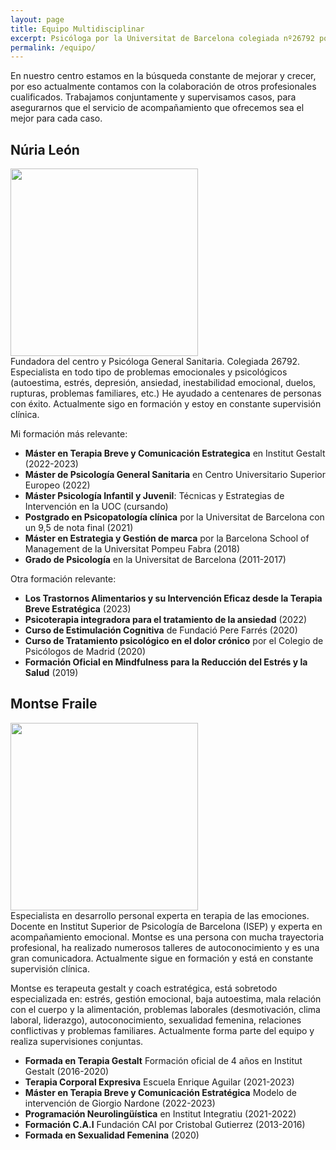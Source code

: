 ```yaml
---
layout: page
title: Equipo Multidisciplinar
excerpt: Psicóloga por la Universitat de Barcelona colegiada nº26792 por el Col·legi Oficial de Psicòlegs de Catalunya. Ayudo a muchas personas en situaciones complejas (vivencia de duelos, separaciones, problemas de autoestima, enfermedades o diagnósticos clínicos, dolor crónico, pérdida de empleo, embarazo, aborto, agresividad, problemas familiares, relaciones amorosas difíciles, toma de decisiones importantes, ansiedad, depresión, trastornos…). Soy especialista en psicoterapia para adultos y jóvenes.
permalink: /equipo/
---
```


En nuestro centro estamos en la búsqueda constante de mejorar y crecer, por eso actualmente contamos con la colaboración de otros profesionales cualificados. Trabajamos conjuntamente y supervisamos casos, para asegurarnos que el servicio de acompañamiento que ofrecemos sea el mejor para cada caso.



## Núria León

<div class="columnas-2">
<img src="{{site.baseurl}}/images/nuria_foto_equipo1.jpg" width="300" />
<div class="content" markdown="1">
Fundadora del centro y Psicóloga General Sanitaria. Colegiada 26792. Especialista en todo tipo de problemas emocionales y psicológicos (autoestima, estrés, depresión, ansiedad, inestabilidad emocional, duelos, rupturas, problemas familiares, etc.) He ayudado a centenares de personas con éxito. Actualmente sigo en formación y estoy en constante supervisión clínica. 

Mi formación más relevante:
- **Máster en Terapia Breve y Comunicación Estrategica** en Institut Gestalt (2022-2023)
- **Máster de Psicología General Sanitaria** en Centro Universitario Superior Europeo (2022)
- **Máster Psicología Infantil y Juvenil**: Técnicas y Estrategias de Intervención en la UOC (cursando)
- **Postgrado en Psicopatología clínica** por la Universitat de Barcelona con un 9,5 de nota final (2021)
- **Máster en Estrategia y Gestión de marca** por la Barcelona School of Management de la Universitat Pompeu Fabra (2018)
- **Grado de Psicología** en la Universitat de Barcelona (2011-2017)

 Otra formación relevante:

- **Los Trastornos Alimentarios y su Intervención Eficaz desde la Terapia Breve Estratégica** (2023)
- **Psicoterapia integradora para el tratamiento de la ansiedad** (2022)
- **Curso de Estimulación Cognitiva** de Fundació Pere Farrés (2020)
- **Curso de Tratamiento psicológico en el dolor crónico** por el Colegio de Psicólogos de Madrid (2020)
- **Formación Oficial en Mindfulness para la Reducción del Estrés y la Salud** (2019)

</div>
</div>

## Montse Fraile

<div class="columnas-2">
<img src="{{site.baseurl}}/images/932A6013 (1).JPG" width="300" />
<div class="content" markdown="1">
Especialista en desarrollo personal experta en terapia de las emociones. Docente en Institut Superior de Psicología de Barcelona (ISEP) y experta en acompañamiento emocional. Montse es una persona con mucha trayectoria profesional, ha realizado numerosos talleres de autoconocimiento y es una gran comunicadora. Actualmente sigue en formación y está en constante supervisión clínica.

Montse es terapeuta gestalt y coach estratégica, está sobretodo especializada en: estrés, gestión emocional, baja autoestima, mala relación con el cuerpo y la alimentación, problemas laborales (desmotivación, clima laboral, liderazgo), autoconocimiento, sexualidad femenina, relaciones conflictivas y problemas familiares. Actualmente forma parte del equipo y realiza supervisiones conjuntas.

- **Formada en Terapia Gestalt** Formación oficial de 4 años en Institut Gestalt (2016-2020)
- **Terapia Corporal Expresiva** Escuela Enrique Aguilar (2021-2023)
- **Máster en Terapia Breve y Comunicación Estratégica** Modelo de intervención de Giorgio Nardone (2022-2023) 
- **Programación Neurolingüística** en Institut Integratiu (2021-2022)
- **Formación C.A.I** Fundación CAI por Cristobal Gutierrez (2013-2016)
- **Formada en Sexualidad Femenina** (2020)

</div>
</div>